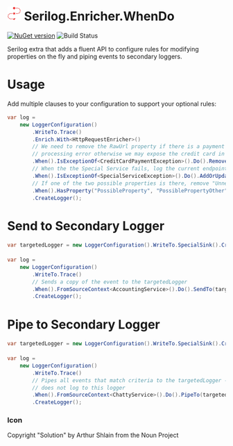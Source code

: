 # <img src="https://raw.githubusercontent.com/CaptiveAire/Serilog.Enricher.WhenDo/master/Serilog.Enricher.WhenDo.png" width="32" height="32" /> Serilog.Enricher.WhenDo

[![NuGet version](https://badge.fury.io/nu/Serilog.Enricher.WhenDo.svg)](https://badge.fury.io/nu/Serilog.Enricher.WhenDo) ![Build Status](https://ci.appveyor.com/api/projects/status/u7qvdcryijag4ura/branch/master?svg=true)

Serilog extra that adds a fluent API to configure rules for modifying properties on the fly and piping events to secondary loggers.

# Usage

Add multiple clauses to your configuration to support your optional rules:

```csharp
var log = 
    new LoggerConfiguration()
        .WriteTo.Trace()
        .Enrich.With<HttpRequestEnricher>()
        // We need to remove the RawUrl property if there is a payment
        // processing error otherwise we may expose the credit card in the logs.
        .When().IsExceptionOf<CreditCardPaymentException>().Do().RemovePropertyIfPresent("RawUrl")
        // When the the Special Service fails, log the current endpoint
        .When().IsExceptionOf<SpecialServiceException>().Do().AddOrUpdateProperty("SpecialServiceEndpoint", _settings.SpecialServiceEndpoint, true)
        // If one of the two possible properties is there, remove "UnnecessaryProperty"
        .When().HasProperty("PossibleProperty", "PossiblePropertyOther").Do().RemovePropertyIfPresent("UnnecessaryProperty")
        .CreateLogger();
```

# Send to Secondary Logger

```csharp
var targetedLogger = new LoggerConfiguration().WriteTo.SpecialSink().CreateLogger();

var log = 
    new LoggerConfiguration()
        .WriteTo.Trace()
        // Sends a copy of the event to the targetedLogger
        .When().FromSourceContext<AccountingService>().Do().SendTo(targetedLogger)
        .CreateLogger();
```

# Pipe to Secondary Logger

```csharp
var targetedLogger = new LoggerConfiguration().WriteTo.SpecialSink().CreateLogger();

var log = 
    new LoggerConfiguration()
        .WriteTo.Trace()
        // Pipes all events that match criteria to the targetedLogger -- 
        // does not log to this logger
        .When().FromSourceContext<ChattyService>().Do().PipeTo(targetedLogger)
        .CreateLogger();
```

### Icon
Copyright "Solution" by Arthur Shlain from the Noun Project
